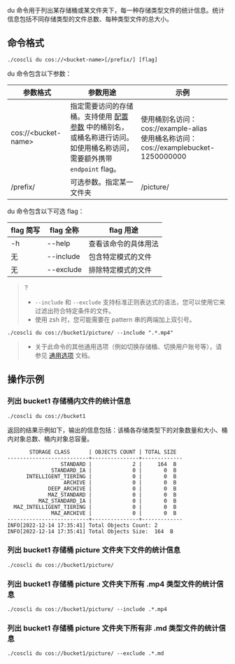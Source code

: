 
du 命令用于列出某存储桶或某文件夹下，每一种存储类型文件的统计信息。统计信息包括不同存储类型的文件总数、每种类型文件的总大小。

## 命令格式
```plaintext
./coscli du cos://<bucket-name>[/prefix/] [flag]
```


du 命令包含以下参数：

| 参数格式          | 参数用途       | 示例                 |
| ----------------- | -------------- | -------------------- |
| cos://&lt;bucket-name&gt; | 指定需要访问的存储桶。支持使用 [配置参数](https://intl.cloud.tencent.com/document/product/436/43265) 中的桶别名，或桶名称进行访问。如使用桶名称访问，需要额外携带 `endpoint` flag。  |使用桶别名访问：cos://example-alias<br>使用桶名称访问：cos://examplebucket-1250000000  |
| /prefix/          | 可选参数。指定某一文件夹 | /picture/ |


du 命令包含以下可选 flag：

| flag 简写 | flag 全称     | flag 用途                |
| --------- | ------------- | ------------------------ |
| -h |  --help |   查看该命令的具体用法  |
|    无       | --include     | 包含特定模式的文件       |
|      无       | --exclude     | 排除特定模式的文件       |

>? 
>- `--include` 和 `--exclude` 支持标准正则表达式的语法，您可以使用它来过滤出符合特定条件的文件。
>- 使用 zsh 时，您可能需要在 pattern 串的两端加上双引号。
```plaintext
./coscli du cos://bucket1/picture/ --include ".*.mp4"
```
>- 关于此命令的其他通用选项（例如切换存储桶、切换用户账号等），请参见 [通用选项](https://intl.cloud.tencent.com/document/product/436/46273) 文档。



## 操作示例

### 列出 bucket1 存储桶内文件的统计信息

```plaintext
./coscli du cos://bucket1
```

返回的结果示例如下，输出的信息包括：该桶各存储类型下的对象数量和大小、桶内对象总数、桶内对象总容量。

```plaintext
       STORAGE CLASS      | OBJECTS COUNT | TOTAL SIZE
--------------------------+---------------+-------------
                 STANDARD |             2 |     164  B
              STANDARD_IA |             0 |       0  B
      INTELLIGENT_TIERING |             0 |       0  B
                  ARCHIVE |             0 |       0  B
             DEEP_ARCHIVE |             0 |       0  B
             MAZ_STANDARD |             0 |       0  B
          MAZ_STANDARD_IA |             0 |       0  B
  MAZ_INTELLIGENT_TIERING |             0 |       0  B
              MAZ_ARCHIVE |             0 |       0  B
--------------------------+---------------+-------------
INFO[2022-12-14 17:35:41] Total Objects Count: 2
INFO[2022-12-14 17:35:41] Total Objects Size:  164  B
```

### 列出 bucket1 存储桶 picture 文件夹下文件的统计信息

```plaintext
./coscli du cos://bucket1/picture/
```

### 列出 bucket1 存储桶 picture 文件夹下所有 .mp4 类型文件的统计信息

```plaintext
./coscli du cos://bucket1/picture/ --include .*.mp4
```

### 列出 bucket1 存储桶 picture 文件夹下所有非 .md 类型文件的统计信息

```plaintext
./coscli du cos://bucket1/picture/ --exclude .*.md
```
